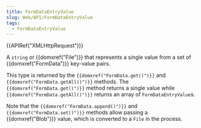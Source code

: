```yaml
---
title: FormDataEntryValue
slug: Web/API/FormDataEntryValue
tags:
  - FormDataEntryValue
---
```

{{APIRef("XMLHttpRequest")}}

A `string` or {{domxref("File")}} that represents a single value from a set of {{domxref("FormData")}} key-value pairs.

This type is returned by the `{{domxref("FormData.get()")}}` and `{{domxref("FormData.getAll()")}}` methods. The `{{domxref("FormData.get()")}}` method returns a single value while `{{domxref("FormData.getAll()")}}` returns an array of `FormDataEntryValue`s.

Note that the `{{domxref("FormData.append()")}}` and `{{domxref("FormData.set()")}}` methods allow passing a {{domxref("Blob")}} value, which is converted to a `File` in the process.
